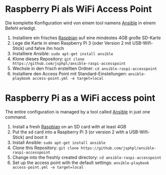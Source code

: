 # Raspberry Pi als WiFi Access Point

Die komplette Konfiguration wird von einem tool namens [Ansible](https://www.ansible.com/) in einem Befehl erledigt.

1. Installiere ein frisches [Raspbian](https://www.raspberrypi.org/downloads/raspbian/) auf eine mindestes 4GB große SD-Karte
2. Lege die Karte in einen Raspberry Pi 3 (oder Version 2 mit USB-Wifi-Stick) und fahre ihn hoch
3. Installiere Ansible: `sudo apt-get install ansible`
4. Klone dieses Repository: `git clone https://github.com/jsphpl/ansible-raspi-accesspoint`
5. Wechsle in den frisch erstellten Ordner: `cd ansible-raspi-accesspoint`
6. Installiere den Access Point mit Standard-Einstellungen: `ansible-playbook access-point.yml -e target=local`

# Raspberry Pi as a WiFi access point

The entire configuration is managed by a tool called [Ansible](https://www.ansible.com/) in just one command.

1. Install a fresh [Raspbian](https://www.raspberrypi.org/downloads/raspbian/) on an SD card with at least 4GB
2. Put the sd card into a Raspberry Pi 3 (or version 2 with a USB-Wifi-Stick) and boot it
3. Install Ansible: `sudo apt-get install ansible`
4. Clone this Repository: `git clone https://github.com/jsphpl/ansible-raspi-accesspoint`
5. Change into the freshly created directory: `cd ansible-raspi-accesspoint`
6. Set up the access point with the default settings: `ansible-playbook access-point.yml -e target=local`

